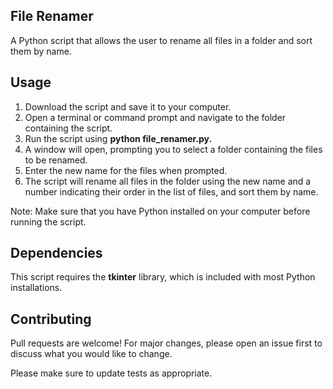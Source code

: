 ## **File Renamer**
A Python script that allows the user to rename all files in a folder and sort them by name.

##  **Usage**
1. Download the script and save it to your computer.
2. Open a terminal or command prompt and navigate to the folder containing the script.
3. Run the script using **python file_renamer.py.**
4. A window will open, prompting you to select a folder containing the files to be renamed.
5. Enter the new name for the files when prompted.
6. The script will rename all files in the folder using the new name and a number indicating their order in the list of files, and sort them by name.

Note: Make sure that you have Python installed on your computer before running the script.

## **Dependencies**
This script requires the **tkinter** library, which is included with most Python installations.

## **Contributing**
Pull requests are welcome! For major changes, please open an issue first to discuss what you would like to change.

Please make sure to update tests as appropriate.
